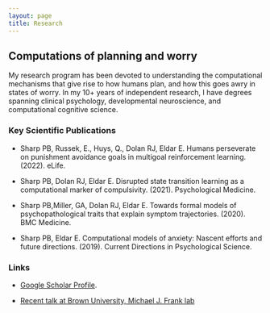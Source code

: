 ```yaml
---
layout: page
title: Research
---
```


## Computations of planning and worry 

My research program has been devoted to understanding the computational mechanisms that give rise to how humans plan, and how this goes awry in states of worry. In my 10+ years of independent research, I have degrees spanning clinical psychology, developmental neuroscience, and computational cognitive science.

### Key Scientific Publications

- Sharp PB, Russek, E., Huys, Q., Dolan RJ, Eldar E. Humans perseverate on punishment avoidance goals in multigoal
reinforcement learning. (2022). eLife.

- Sharp PB, Dolan RJ, Eldar E. Disrupted state transition learning as a computational marker of compulsivity. (2021).
Psychological Medicine.

- Sharp PB,Miller, GA, Dolan RJ, Eldar E. Towards formal models of psychopathological traits that explain symptom
trajectories. (2020). BMC Medicine.

- Sharp PB, Eldar E. Computational models of anxiety: Nascent efforts and future directions. (2019). Current Directions in Psychological Science.

### Links

- [Google Scholar Profile](https://scholar.google.com/citations?user=KXU4cS8AAAAJ&hl=en).

- [Recent talk at Brown University, Michael J. Frank lab](https://www.youtube.com/watch?v=5BtMvFwU7mk)